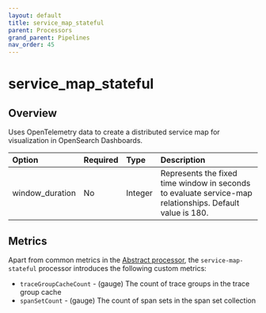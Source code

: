 ```yaml
---
layout: default
title: service_map_stateful
parent: Processors
grand_parent: Pipelines
nav_order: 45
---
```


# service_map_stateful

## Overview

Uses OpenTelemetry data to create a distributed service map for visualization in OpenSearch Dashboards.

Option | Required | Type | Description
:--- | :--- | :--- | :---
window_duration | No | Integer | Represents the fixed time window in seconds to evaluate service-map relationships. Default value is 180.

<!---## Configuration

Content will be added to this section.--->

## Metrics

Apart from common metrics in the [Abstract processor](https://github.com/opensearch-project/data-prepper/blob/main/data-prepper-api/src/main/java/org/opensearch/dataprepper/model/processor/AbstractProcessor.java), the `service-map-stateful` processor introduces the following custom metrics:


* `traceGroupCacheCount` - (gauge) The count of trace groups in the trace group cache
* `spanSetCount` - (gauge) The count of span sets in the span set collection